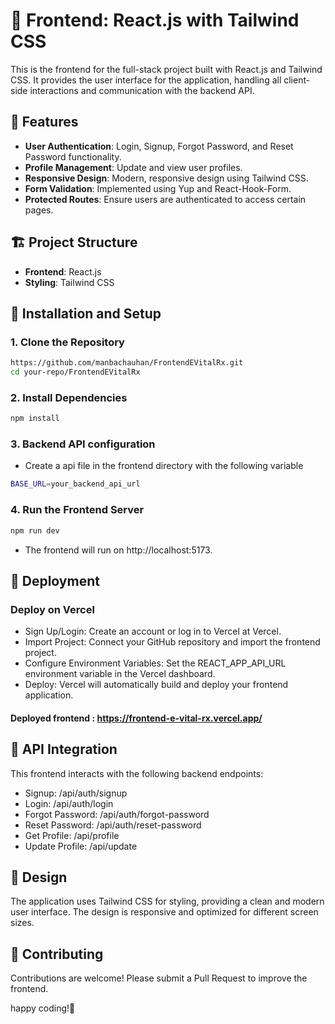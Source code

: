 # 🌟 Frontend: React.js with Tailwind CSS

This is the frontend for the full-stack project built with React.js and Tailwind CSS. It provides the user interface for the application, handling all client-side interactions and communication with the backend API.

## 🚀 Features

- **User Authentication**: Login, Signup, Forgot Password, and Reset Password functionality.
- **Profile Management**: Update and view user profiles.
- **Responsive Design**: Modern, responsive design using Tailwind CSS.
- **Form Validation**: Implemented using Yup and React-Hook-Form.
- **Protected Routes**: Ensure users are authenticated to access certain pages.

## 🏗️ Project Structure

- **Frontend**: React.js
- **Styling**: Tailwind CSS

## 📂 Installation and Setup

### 1. Clone the Repository
```bash
https://github.com/manbachauhan/FrontendEVitalRx.git
cd your-repo/FrontendEVitalRx
```

### 2. Install Dependencies
```bash
npm install
```
### 3. Backend API configuration
 - Create a api file in the frontend directory with the following variable
```bash
BASE_URL=your_backend_api_url
```
### 4. Run the Frontend Server

```bash
npm run dev
```
- The frontend will run on http://localhost:5173.

## 🚀 Deployment
 ### Deploy on Vercel
 - Sign Up/Login: Create an account or log in to Vercel at Vercel.
 - Import Project: Connect your GitHub repository and import the frontend project.
 - Configure Environment Variables: Set the REACT_APP_API_URL environment variable in the Vercel dashboard.
 - Deploy: Vercel will automatically build and deploy your frontend application.
 #### Deployed frontend  : https://frontend-e-vital-rx.vercel.app/

## 🧪 API Integration
This frontend interacts with the following backend endpoints:

- Signup: /api/auth/signup
- Login: /api/auth/login
- Forgot Password: /api/auth/forgot-password
- Reset Password: /api/auth/reset-password
- Get Profile: /api/profile
- Update Profile: /api/update

## 🎨 Design
The application uses Tailwind CSS for styling, providing a clean and modern user interface. The design is responsive and optimized for different screen sizes.

## 🤝 Contributing
Contributions are welcome! Please submit a Pull Request to improve the frontend. 

happy coding!🤝
